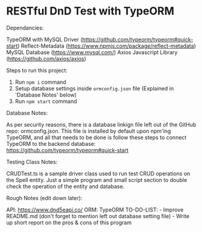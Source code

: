 # RESTful DnD Test with TypeORM

Dependancies:

TypeORM with MySQL Driver (https://github.com/typeorm/typeorm#quick-start)
Reflect-Metadata (https://www.npmjs.com/package/reflect-metadata)
MySQL Database (https://www.mysql.com/)
Axios Javascript Library (https://github.com/axios/axios)

Steps to run this project:

1. Run `npm i` command
2. Setup database settings inside `ormconfig.json` file (Explained in 'Database Notes' below)
3. Run `npm start` command

Database Notes:

As per security reasons, there is a database linkign file left out of the GitHub repo: ormconfig.json. This file is installed by default upon npm'ing TypeORM, and all that needs to be done is follow these steps to connect TypeORM to the backend database: https://github.com/typeorm/typeorm#quick-start

Testing Class Notes:

CRUDTest.ts is a sample driver class used to run test CRUD operations on the Spell entity. Just a simple program and small script section to double check the operation of the entity and database.

Rough Notes (edit down later):

API: https://www.dnd5eapi.co/
ORM: TypeORM
TO-DO-LIST:
	- Improve README.md (don't forget to mention left out database setting file)
	- Write up short report on the pros & cons of this program